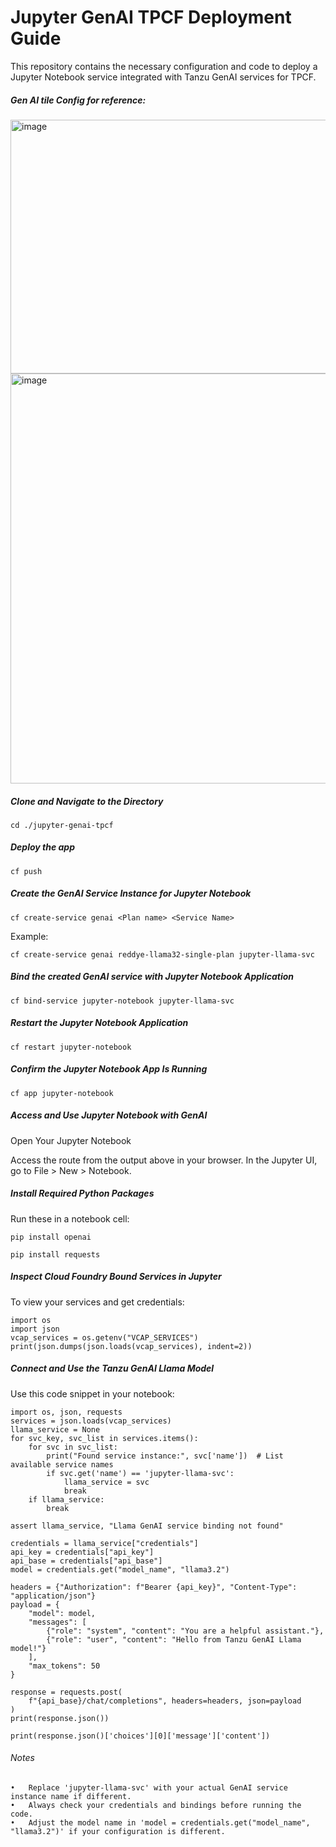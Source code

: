 # Jupyter GenAI TPCF Deployment Guide

This repository contains the necessary configuration and code to deploy a Jupyter Notebook service integrated with Tanzu GenAI services for TPCF. 

##### Gen AI tile Config for reference: 

<img width="850" height="406" alt="image" src="https://github.com/user-attachments/assets/15ac5c40-e944-43bb-8944-93d09cad4e0d" />


<img width="703" height="656" alt="image" src="https://github.com/user-attachments/assets/fad1e94a-b2ab-4798-a9f3-f91cf159b993" />


##### Clone and Navigate to the Directory

```
cd ./jupyter-genai-tpcf
```

##### Deploy the app

```
cf push
```

##### Create the GenAI Service Instance for Jupyter Notebook

```
cf create-service genai <Plan name> <Service Name>
```

Example:

```
cf create-service genai reddye-llama32-single-plan jupyter-llama-svc
```

##### Bind the created GenAI service with Jupyter Notebook Application

```
cf bind-service jupyter-notebook jupyter-llama-svc
```

##### Restart the Jupyter Notebook Application

```
cf restart jupyter-notebook
```

##### Confirm the Jupyter Notebook App Is Running

```
cf app jupyter-notebook
```

##### Access and Use Jupyter Notebook with GenAI

Open Your Jupyter Notebook

Access the route from the output above in your browser. In the Jupyter UI, go to File > New > Notebook.

##### Install Required Python Packages

Run these in a notebook cell:

```
pip install openai
```

```
pip install requests
```

##### Inspect Cloud Foundry Bound Services in Jupyter

To view your services and get credentials:

```
import os
import json
vcap_services = os.getenv("VCAP_SERVICES")
print(json.dumps(json.loads(vcap_services), indent=2))
```

##### Connect and Use the Tanzu GenAI Llama Model

Use this code snippet in your notebook:

```
import os, json, requests
services = json.loads(vcap_services)
llama_service = None
for svc_key, svc_list in services.items():
    for svc in svc_list:
        print("Found service instance:", svc['name'])  # List available service names
        if svc.get('name') == 'jupyter-llama-svc':
            llama_service = svc
            break
    if llama_service:
        break

assert llama_service, "Llama GenAI service binding not found"

credentials = llama_service["credentials"]
api_key = credentials["api_key"]
api_base = credentials["api_base"]
model = credentials.get("model_name", "llama3.2")

headers = {"Authorization": f"Bearer {api_key}", "Content-Type": "application/json"}
payload = {
    "model": model,
    "messages": [
        {"role": "system", "content": "You are a helpful assistant."},
        {"role": "user", "content": "Hello from Tanzu GenAI Llama model!"}
    ],
    "max_tokens": 50
}

response = requests.post(
    f"{api_base}/chat/completions", headers=headers, json=payload
)
print(response.json())
```

```
print(response.json()['choices'][0]['message']['content'])
```

###### Notes
	•	Replace 'jupyter-llama-svc' with your actual GenAI service instance name if different.
	•	Always check your credentials and bindings before running the code.
	•	Adjust the model name in 'model = credentials.get("model_name", "llama3.2")' if your configuration is different.
